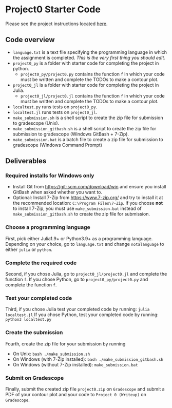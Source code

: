 # Project0 Starter Code

Please see the project instructions located [here](https://drive.google.com/file/d/1zA0iu8tzm9jsVihoAsDeI9nLY14591mN/view?usp=sharing). 

## Code overview
- `language.txt` is a text file specifying the programming language in which the assignment is completed. *This is the very first thing you should edit.*
- `project0_py` is a folder with starter code for completing the project in python.
  - `project0_py/project0.py` contains the function `f` in which your code must be written and complete the TODOs to make a contour plot.
- `project0_jl` is a folder with starter code for completing the project in Julia.
  - `project0_jl/project0.jl` contains the function `f` in which your code must be written and complete the TODOs to make a contour plot.
- `localtest.py` runs tests on `project0_py`.
- `localtest.jl` runs tests on `project0_jl`.
- `make_submission.sh` is a shell script to create the zip file for submission to gradescope (Unix).
- `make_submission_gitbash.sh` is a shell script to create the zip file for submission to gradescope (Windows GitBash + 7-Zip).
- `make_submission.bat` is a batch file to create a zip file for submission to gradescope (Windows Command Prompt)

## Deliverables

### Required installs for Windows only
- Install Git from <https://git-scm.com/download/win> and ensure you install GitBash when asked whether you want to.
- Optional: Install 7-Zip from <https://www.7-zip.org/> and try to install it at the recommended location: `C:\Program Files\7-Zip`. If you choose **not** to install 7-Zip, you must use `make_submission.bat` instead of `make_submission_gitbash.sh` to create the zip file for submission.


### Choose a programming language
First, pick either Julia1.9+ or Python3.9+ as a programming language. Depending on your choice, go to `language.txt` and change `notalanguage` to either `julia` or `python`.

### Complete the required code
Second, if you chose Julia, go to `project0_jl/project0.jl` and complete the function `f`. If you chose Python, go to `project0_py/project0.py` and complete the function `f`.

### Test your completed code
Third, if you chose Julia test your completed code by running:
`julia localtest.jl` 
If you chose Python, test your completed code by running:
`python3 localtest.py`

### Create the submission
Fourth, create the zip file for your submission by running
- On Unix: `bash ./make_submission.sh`
- On Windows (with 7-Zip installed): `bash ./make_submission_gitbash.sh`
- On Windows (without 7-Zip installed): `make_submission.bat`

### Submit on Gradescope
Finally, submit the created zip file `project0.zip` on `Gradescope` and submit a PDF of your contour plot and your code to `Project 0 (Writeup)` on `Gradescope`.
